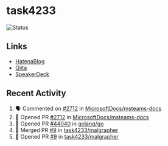 # task4233
![Status](https://github-readme-stats.vercel.app/api?username=task4233&count_private=true&show_icons=true&theme=chartreuse-dark)

## Links
 - [HatenaBlog](https://task4233.hatenablog.com/)
 - [Qiita](https://qiita.com/task4233)
 - [SpeakerDeck](https://speakerdeck.com/task4233)

## Recent Activity
<!--START_SECTION:activity-->
1. 🗣 Commented on [#2712](https://github.com/MicrosoftDocs/msteams-docs/issues/2712) in [MicrosoftDocs/msteams-docs](https://github.com/MicrosoftDocs/msteams-docs)
2. 💪 Opened PR [#2712](https://github.com/MicrosoftDocs/msteams-docs/pull/2712) in [MicrosoftDocs/msteams-docs](https://github.com/MicrosoftDocs/msteams-docs)
3. 💪 Opened PR [#44040](https://github.com/golang/go/pull/44040) in [golang/go](https://github.com/golang/go)
4. 🎉 Merged PR [#9](https://github.com/task4233/malgrapher/pull/9) in [task4233/malgrapher](https://github.com/task4233/malgrapher)
5. 💪 Opened PR [#9](https://github.com/task4233/malgrapher/pull/9) in [task4233/malgrapher](https://github.com/task4233/malgrapher)
<!--END_SECTION:activity-->

